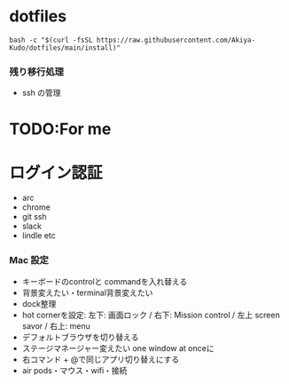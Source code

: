 # dotfiles

`bash -c "$(curl -fsSL https://raw.githubusercontent.com/Akiya-Kudo/dotfiles/main/install)"`


### 残り移行処理

- ssh の管理




# TODO:For me

# ログイン認証
- arc
- chrome
- git ssh
- slack
- lindle
etc

### Mac 設定
- キーボードのcontrolと commandを入れ替える
- 背景変えたい・terminal背景変えたい
- dock整理
- hot cornerを設定: 左下: 画面ロック / 右下: Mission control / 左上 screen savor  / 右上: menu
- デフォルトブラウザを切り替える
- ステージマネージャー変えたい one window at onceに
- 右コマンド + @で同じアプリ切り替えにする
- air pods・マウス・wifi・接続